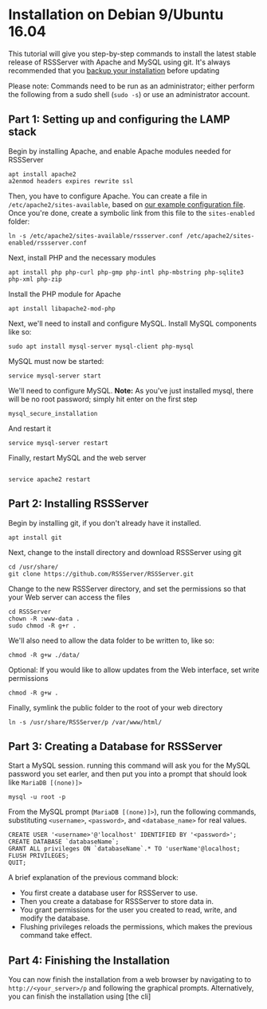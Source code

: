 # Installation on Debian 9/Ubuntu 16.04

This tutorial will give you step-by-step commands to install the latest stable release of RSSServer with Apache and MySQL using git. It's always recommended that you [backup your installation](05_Backup.md) before updating

Please note: Commands need to be run as an administrator; either perform the following from a sudo shell (`sudo -s`) or use an administrator account.

## Part 1: Setting up and configuring the LAMP stack
Begin by installing Apache, and enable Apache modules needed for RSSServer
```
apt install apache2
a2enmod headers expires rewrite ssl
```

Then, you have to configure Apache. You can create a file in `/etc/apache2/sites-available`, based on [our example configuration file](10_ServerConfig.md). Once you're done, create a symbolic link from this file to the `sites-enabled` folder:

```
ln -s /etc/apache2/sites-available/rssserver.conf /etc/apache2/sites-enabled/rssserver.conf
```

Next, install PHP and the necessary modules
```
apt install php php-curl php-gmp php-intl php-mbstring php-sqlite3 php-xml php-zip
```

Install the PHP module for Apache
```
apt install libapache2-mod-php
```

Next, we'll need to install and configure MySQL. Install MySQL components like so:
```
sudo apt install mysql-server mysql-client php-mysql
```

MySQL must now be started:
```
service mysql-server start
```

We'll need to configure MySQL.
**Note:** As you've just installed mysql, there will be no root password; simply hit enter on the first step
```
mysql_secure_installation
```

And restart it
```
service mysql-server restart
```

Finally, restart MySQL and the web server
```

service apache2 restart
```

## Part 2: Installing RSSServer

Begin by installing git, if you don't already have it installed.
```
apt install git
```

Next, change to the install directory and download RSSServer using git
```
cd /usr/share/
git clone https://github.com/RSSServer/RSSServer.git
```

Change to the new RSSServer directory, and set the permissions so that your Web server can access the files
```
cd RSSServer
chown -R :www-data .
sudo chmod -R g+r .
```
We'll also need to allow the data folder to be written to, like so:
```
chmod -R g+w ./data/
```

Optional: If you would like to allow updates from the Web interface, set write permissions
```
chmod -R g+w .
```

Finally, symlink the public folder to the root of your web directory
```
ln -s /usr/share/RSSServer/p /var/www/html/
```

## Part 3: Creating a Database for RSSServer

Start a MySQL session. running this command will ask you for the MySQL password you set earler, and then put you into a prompt that should look like `MariaDB [(none)]>`
```
mysql -u root -p
```

From the MySQL prompt (`MariaDB [(none)]>`), run the following commands, substituting `<username>`, `<password>`, and `<database_name>` for real values.
```
CREATE USER '<username>'@'localhost' IDENTIFIED BY '<password>';
CREATE DATABASE `databaseName`;
GRANT ALL privileges ON `databaseName`.* TO 'userName'@localhost;
FLUSH PRIVILEGES;
QUIT;
```

A brief explanation of the previous command block:
* You first create a database user for RSSServer to use.
* Then you create a database for RSSServer to store data in.
* You grant permissions for the user you created to read, write, and modify the database.
* Flushing privileges reloads the permissions, which makes the previous command take effect.

## Part 4: Finishing the Installation

You can now finish the installation from a web browser by navigating to to `http://<your_server>/p` and following the graphical prompts.
Alternatively, you can finish the installation using [the cli]

